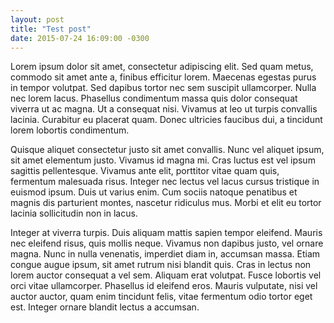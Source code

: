 ```yaml
---
layout: post
title: "Test post"
date: 2015-07-24 16:09:00 -0300
---
```


Lorem ipsum dolor sit amet, consectetur adipiscing elit. Sed quam metus, commodo sit amet ante a, finibus efficitur lorem. Maecenas egestas purus in tempor volutpat. Sed dapibus tortor nec sem suscipit ullamcorper. Nulla nec lorem lacus. Phasellus condimentum massa quis dolor consequat viverra ut ac magna. Ut a consequat nisi. Vivamus at leo ut turpis convallis lacinia. Curabitur eu placerat quam. Donec ultricies faucibus dui, a tincidunt lorem lobortis condimentum.

Quisque aliquet consectetur justo sit amet convallis. Nunc vel aliquet ipsum, sit amet elementum justo. Vivamus id magna mi. Cras luctus est vel ipsum sagittis pellentesque. Vivamus ante elit, porttitor vitae quam quis, fermentum malesuada risus. Integer nec lectus vel lacus cursus tristique in euismod ipsum. Duis ut varius enim. Cum sociis natoque penatibus et magnis dis parturient montes, nascetur ridiculus mus. Morbi et elit eu tortor lacinia sollicitudin non in lacus.

Integer at viverra turpis. Duis aliquam mattis sapien tempor eleifend. Mauris nec eleifend risus, quis mollis neque. Vivamus non dapibus justo, vel ornare magna. Nunc in nulla venenatis, imperdiet diam in, accumsan massa. Etiam congue augue ipsum, sit amet rutrum nisi blandit quis. Cras in lectus non lorem auctor consequat a vel sem. Aliquam erat volutpat. Fusce lobortis vel orci vitae ullamcorper. Phasellus id eleifend eros. Mauris vulputate, nisi vel auctor auctor, quam enim tincidunt felis, vitae fermentum odio tortor eget est. Integer ornare blandit lectus a accumsan.

